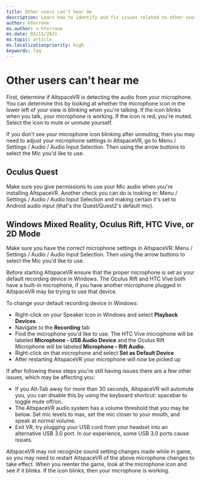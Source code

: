 ```yaml
---
title: Other users can't hear me
description: Learn how to identify and fix issues related to other users not being able to hear me in AltspaceVR.
author: hferrone
ms.author: v-hferrone
ms.date: 03/11/2021
ms.topic: article
ms.localizationpriority: high
keywords: faq
---
```


# Other users can't hear me

First, determine if AltspaceVR is detecting the audio from your microphone. You can determine this by looking at whether the microphone icon in the lower left of your view is blinking when you're talking. If the icon blinks when you talk, your microphone is working. If the icon is red, you're muted. Select the icon to mute or unmute yourself.

If you don't see your microphone icon blinking after unmuting, then you may need to adjust your microphone settings in AltspaceVR, go to Menu / Settings / Audio / Audio Input Selection. Then using the arrow buttons to select the Mic you'd like to use.
 
## Oculus Quest 

Make sure you give permissions to use your Mic audio when you're installing AltspaceVR. Another check you can do is looking in: Menu / Settings / Audio / Audio Input Selection and making certain it's set to Android audio input (that's the Quest/Quest2's default mic).
 
## Windows Mixed Reality, Oculus Rift, HTC Vive, or 2D Mode

Make sure you have the correct microphone settings in AltspaceVR: Menu / Settings / Audio / Audio Input Selection. Then using the arrow buttons to select the Mic you'd like to use.

Before starting AltspaceVR ensure that the proper microphone is set as your default recording device in Windows. The Oculus Rift and HTC Vive both have a built-in microphone, if you have another microphone plugged in AltspaceVR may be trying to use that device.
 
To change your default recording device in Windows:
* Right-click on your Speaker Icon in Windows and select **Playback Devices**
* Navigate to the **Recording** tab
* Find the microphone you'd like to use. The HTC Vive microphone will be labeled **Microphone - USB Audio Device** and the Oculus Rift Microphone will be labeled **Microphone - Rift Audio**.
* Right-click on that microphone and select **Set as Default Device**
* After restarting AltspaceVR your microphone will now be picked up
 
If after following these steps you're still having issues there are a few other issues, which may be affecting you:
* If you Alt-Tab away for more than 30 seconds, AltspaceVR will automute you, you can disable this by using the keyboard shortcut: spacebar to toggle mute off/on.
* The AltspaceVR audio system has a volume threshold that you may be below. Set mic levels to max, set the mic closer to your mouth, and speak at normal volume.
* Exit VR, try plugging your USB cord from your headset into an alternative USB 3.0 port. In our experience, some USB 3.0 ports cause issues.

AltspaceVR may not recognize sound setting changes made while in game, so you may need to restart AltspaceVR of the above microphone changes to take effect.  When you reenter the game, look at the microphone icon and see if it blinks. If the icon blinks, then your microphone is working.